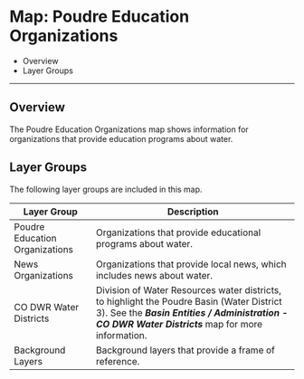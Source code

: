 # Map: Poudre Education Organizations

* Overview
* Layer Groups

-----------

## Overview

The Poudre Education Organizations map shows information for
organizations that provide education programs about water.

## Layer Groups

The following layer groups are included in this map.

| **Layer Group** | **Description** |
| -- | -- |
| Poudre Education Organizations | Organizations that provide educational programs about water. |
| News Organizations | Organizations that provide local news, which includes news about water. |
| CO DWR Water Districts | Division of Water Resources water districts, to highlight the Poudre Basin (Water District 3).  See the ***Basin Entities / Administration - CO DWR Water Districts*** map for more information. |
| Background Layers | Background layers that provide a frame of reference. |
